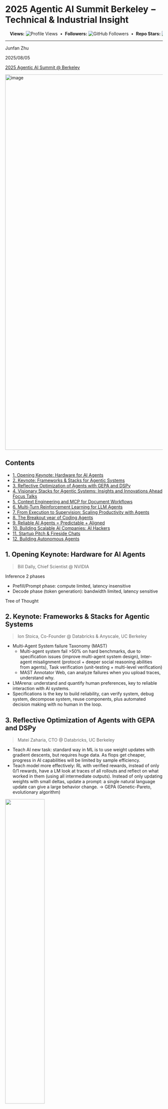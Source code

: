 # 2025 Agentic AI Summit Berkeley − Technical & Industrial Insight

<div align="left">
  <marquee behavior="alternate" scrollamount="3">
    <strong>Views:</strong>
    <img src="https://komarev.com/ghpvc/?username=junfanz1&color=blue" alt="Profile Views" />
    &nbsp;•&nbsp;
    <strong>Followers:</strong>
    <img src="https://img.shields.io/github/followers/junfanz1?style=social" alt="GitHub Followers" />
    &nbsp;•&nbsp;
    <strong>Repo Stars:</strong>
    <img src="https://img.shields.io/github/stars/junfanz1/AI-LLM-ML-CS-Quant-Review?style=social" alt="Repository Stars" />
  </marquee>
</div>

---

Junfan Zhu

2025/08/05

[2025 Agentic AI Summit @ Berkeley](https://rdi.berkeley.edu/events/agentic-ai-summit)

<img width="2406" height="1202" alt="image" src="https://github.com/user-attachments/assets/2612341e-f25a-44c2-87d8-4e840f3086d8" />


## Contents

<!-- TOC start (generated with https://github.com/derlin/bitdowntoc) -->

- [1. Opening Keynote: Hardware for AI Agents](#1-opening-keynote-hardware-for-ai-agents)
- [2. Keynote: Frameworks & Stacks for Agentic Systems](#2-keynote-frameworks-stacks-for-agentic-systems)
- [3. Reflective Optimization of Agents with GEPA and DSPy](#3-reflective-optimization-of-agents-with-gepa-and-dspy)
- [4. Visionary Stacks for Agentic Systems: Insights and Innovations Ahead Focus Talks](#4-visionary-stacks-for-agentic-systems-insights-and-innovations-ahead-focus-talks)
- [5. Context Engineering and MCP for Document Workflows](#5-context-engineering-and-mcp-for-document-workflows)
- [6. Multi-Turn Reinforcement Learning for LLM Agents](#6-multi-turn-reinforcement-learning-for-llm-agents)
- [7. From Execution to Supervision: Scaling Productivity with Agents](#7-from-execution-to-supervision-scaling-productivity-with-agents)
- [8. The Breakout year of Coding Agents](#8-the-breakout-year-of-coding-agents)
- [9. Reliable AI Agents = Predictable + Aligned](#9-reliable-ai-agents-predictable-aligned)
- [10. Building Scalable AI Companies: AI Hackers](#10-building-scalable-ai-companies-ai-hackers)
- [11. Startup Pitch & Fireside Chats](#11-startup-pitch-fireside-chats)
- [12. Building Autonomous Agents](#12-building-autonomous-agents)

<!-- TOC end -->

<!-- TOC --><a name="1-opening-keynote-hardware-for-ai-agents"></a>
## 1. Opening Keynote: Hardware for AI Agents

> Bill Dally, Chief Scientist @ NVIDIA

Inference 2 phases
- Prefill/Prompt phase: compute limited, latency insensitive
- Decode phase (token generation): bandwidth limited, latency sensitive

Tree of Thought

<!-- TOC --><a name="2-keynote-frameworks-stacks-for-agentic-systems"></a>
## 2. Keynote: Frameworks & Stacks for Agentic Systems

> Ion Stoica, Co-Founder @ Databricks & Anyscale, UC Berkeley

- Multi-Agent System failure Taxonomy (MAST)
  - Multi-agent system fail >50% on hard benchmarks, due to specification issues (improve multi-agent system design), Inter-agent misalignment (protocol + deeper social reasoning abilities from agents), Task verification (unit-testing + multi-level verification)
  - MAST Annotator Web, can analyze failures when you upload traces, understand why.
- LMArena: understand and quantify human preferences, key to reliable interaction with AI systems.
- Specifications is the key to build reliability, can verify system, debug system, decompose system, reuse components, plus automated decision making with no human in the loop.

<!-- TOC --><a name="3-reflective-optimization-of-agents-with-gepa-and-dspy"></a>
## 3. Reflective Optimization of Agents with GEPA and DSPy

> Matei Zaharia, CTO @ Databricks, UC Berkeley

- Teach AI new task: standard way in ML is to use weight updates with gradient descents, but requires huge data. As flops get cheaper, progress in AI capabilities will be limited by sample efficiency.
- Teach model more effectively: RL with verified rewards, instead of only 0/1 rewards, have a LM look at traces of all rollouts and reflect on what worked in them (using all intermediate outputs). Instead of only updating weights with small deltas, update a prompt: a single natural language update can give a large behavior change. → GEPA (Genetic-Pareto, evolutionary algorithm)

<img src="https://github.com/user-attachments/assets/66daae84-88c3-47a9-b01f-f4fd3c2c2890" width="50%" height="50%">

<img src="https://github.com/user-attachments/assets/7fab5c5a-c385-42fa-9228-fbfd6405f903" width="50%" height="50%">


- What is learned in GEPA? Prompt: Given summary, generate new query. So it can reflect on its past mistakes with hundreds of steps
- DSPy: framework for declarative programming with LLM, just describe workflow with high-level signatures, DSPy will optimize how to turn into prompts or weight-tune models to optimize performance. Could be the future of AI training.

<!-- TOC --><a name="4-visionary-stacks-for-agentic-systems-insights-and-innovations-ahead-focus-talks"></a>
## 4. Visionary Stacks for Agentic Systems: Insights and Innovations Ahead Focus Talks

> Sherwin Wu, Head of Engineering @ OpenAI

Ensembling agents together tends to improve performance, so use more inference compute!

> Chi Wang, Senior Staff Research Scientist @ Google DeepMind

Challenges: consensus, shared context, interop

<!-- TOC --><a name="5-context-engineering-and-mcp-for-document-workflows"></a>
## 5. Context Engineering and MCP for Document Workflows

> Jerry Liu, CEO @ LlamaIndex

Automate Knowledge Work
- Context (supply the right tooling so LLM can access external services and get output) 
  - Main limitation of adoption AI: You as a human is responsible for defining actual input, to tell AI what to do, API completely depend on user. If not good at prompting, then not using effectively. 
  - RAG should be reimagined as an MCP toolbox (retrieval, manipulation, structured querying).
- Workflow engineering Goal: define constrained steps of acts, you as user design prompts. Can encode the process as a DAG, need human in the loop in the end.

<!-- TOC --><a name="6-multi-turn-reinforcement-learning-for-llm-agents"></a>
## 6. Multi-Turn Reinforcement Learning for LLM Agents

> Sergey Levine, Co-Founder @ Physical Intelligence, UC Berkeley

How to train goal-conditioned value functions, use sub-optimal interactive data to get optimal strategy with RL: 
- Bellman equation (next action that is most likely to lead to the goal), so you don’t need optimal training data (states, actions), the data tells you what might happen and what transformation may occur, and then you ask if the best scenario what you’ll get, we can learn for many goals simultaneously. This is Q-learning with 0/1 rewards indicating goal reaching. 
- Offline RL: to train goal-conditioned value functions using our dataset, leverage representations from LLM as features on top of which to train value functions. Use LLM to make predictions that aid in optimal decision-making. In-domain data can help us learn expert level prediction. Offline RL can learn predictors for strategies that are more optimal than the ones in the data. Finally, we can combine all this to train agents using only suboptimal data that could outperform humans who generated data.

<!-- TOC --><a name="7-from-execution-to-supervision-scaling-productivity-with-agents"></a>
## 7. From Execution to Supervision: Scaling Productivity with Agents

> May Habib, CEO @ Writer

Action agent: let agent automatically solve problem, by supervising digital workforce. 
- Contain dynamic (not static) agent actions, Sandbox environment to secure agents
- Understand why (not ask what) happened, for reasoning tracability and guardrail alignment
- Design intelligent delegation paths (not simple permission), orchestration graph control.

<!-- TOC --><a name="8-the-breakout-year-of-coding-agents"></a>
## 8. The Breakout year of Coding Agents

> Michele Catasta, President @ Replit

- Frontier models with massive RL scaling will keep getting better on coherent, long, tool-using agent trajectories.
- Agent builders will create alpha on context management, quality of environment, stacks integrations search parallelism, etc.
- Gap between research and vibe coding
  - Human in the loop is really hard, as model is too sycophantic for non-tech users
  - Vibe coders want maintainable iterative environment, but issue → PR setup has already established code structure, and popular repos are extensible and SWE-bench rarely adds new components
- We need more evals. Capabilities with major product impact remain difficult to measure: app generation from scratch, frontend functionality, parallel tasks, long-term iterative development + maintenance
- Replit agent: less structure in the agent loop, more in the environment

<!-- TOC --><a name="9-reliable-ai-agents-predictable-aligned"></a>
## 9. Reliable AI Agents = Predictable + Aligned

> Karthik Narasimhan, Head of Research @ Sierra, Princeton

- Reliability is a measurable system property, to improve reliability: agent interfaces, self-evaluation + correction, memory, fine-tuning
- Future trends: proactive + self-improving agents, multi-agent networks (agents verify each other, adding a layer of trust)

<!-- TOC --><a name="10-building-scalable-ai-companies-ai-hackers"></a>
## 10. Building Scalable AI Companies: AI Hackers

> Snehal Antani, CEO @ Horizon3

- Agent 1: Iterative trail-and-error: agents explore step by step, using loops of reflection and retries. Each decision is influenced by the past. Flexible and useful for exploration, but expensive, non-deterministic, and inefficient at scale.
- Agent 2: Structured context for precision prompting: system builds context-facts, states and relationships stored in the graph. System queries graph to generate precise directives as prompts for targeted reasoning via LLM.
- NodeZero
  - Build knowledge graph, decision engine queries knowledge graph, queries generate comprehensive detailed prompts to increase precision
  - High value targeting, advanced data pilfering, explainable narratives, etc.
  - Amazon bedrock: find the best model to use, cheap for scalable business, with architectural flexibility
  - GOAD-HARD is hard, because of: multi-step exploits, conditional execution, discover & abuse trust, reason over file content, no prior knowledge, no human in the loop. Everything is patched, 5VM range, no legacy protocols.

<!-- TOC --><a name="11-startup-pitch-fireside-chats"></a>
## 11. Startup Pitch & Fireside Chats

- Alex Shan: Agent PoCs are cool, but: agents break in production (infinite loops, improper tool calls, broken retry logic), broken CI/CD (lack of robust evals prevent regression tests, production monitoring, alerts), no route to optimization (no method for piping agent data into post-training workflows). → Judgement Labs: Open source post-building layer for agents.
- Vinod Khosla, Founding Partner @ Khosla Ventures: We should trying fail, but don’t fail to try.

<!-- TOC --><a name="12-building-autonomous-agents"></a>
## 12. Building Autonomous Agents

> Adam Kaplan, Senior Staff Engineer @ LinkedIn Core AI

- Hiring Assistant multi-agent

<img src="https://github.com/user-attachments/assets/46a74356-80e4-4a98-9a0f-512bc3ea684a" width="50%" height="50%">

- Autonomous agents react to environment signals, with 3 tiers of memory (in session immediate, episodic summaries, long term RAG)

<img src="https://github.com/user-attachments/assets/36157836-6ed1-4eb2-8300-76ccd1bc5691" width="50%" height="50%">

- Scoped Agentic Memory w/Task Sharing: Users are isolated due to trust/regulatory concerns, we introduce another type of common knowledge: shared task summaries, so that agent is aware of what it’s doing under other contexts, and integrate information into main task loop instead of elsewhere.

<img src="https://github.com/user-attachments/assets/97d991e2-91ba-4be8-9aa4-f0c75ab4f083" width="50%" height="50%">

- Modular Agentic Architecture











